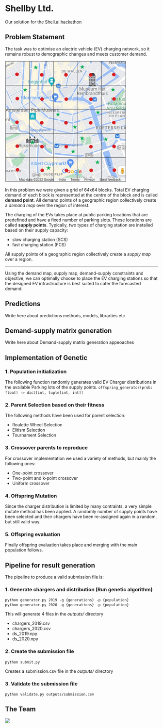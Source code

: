 # Shellby Ltd.
Our solution for the [Shell.ai hackathon](https://www.hackerearth.com/challenges/competitive/shellai-hackathon-2022/)


## Problem Statement

The task was to optimise an electric vehicle (EV) charging network, so it remains robust to demographic changes and meets customer demand.

<img src="dataset/grid.png" alt="Example grid" style="height: 400px; width:400px;"/>

In this problem we were given a grid of 64x64 blocks. Total EV charging demand of each block is represented at the centre of the block and is called **demand point**. All demand points of a geographic region collectively create a *demand map* over the region of interest.

The charging of the EVs takes place at public parking locations that are predefined and have a fixed number of parking slots. These locations are called **supply points**. Typically, two types of charging station are installed based on their supply capacity:
- slow charging station (SCS)
- fast charging station (FCS)

All supply points of a geographic 
region collectively create a *supply map* over a region.

---

Using the demand map, supply map, demand-supply constraints and objective, we can optimally choose to place the EV charging stations so that the designed EV infrastructure is best suited to cater the forecasted demand.

## Predictions
Write here about predictions methods, models, librarties etc

## Demand-supply matrix generation
Write here about Demand-supply matrix generation appeoaches

## Implementation of Genetic
### 1. Population initialization
The following function randomly generates valid EV Charger distributions in the available Parking lots of the supply points.
`
offspring_generator(prob: float) -> dict[int, tuple[int, int]]
`
### 2. Parent Selection based on their fitness
The following methods have been used for parent selection:
* Roulette Wheel Selection
* Elitism Selection
* Tournament Selection

### 3. Crossover parents to reproduce
For crossover implementation we used a variety of methods, but mainly the following ones:
* One-point crossover
* Two-point and k-point crossover
* Uniform crossover

### 4. Offspring Mutation
Since the charger distribution is limited by many contraints, a very simple mutate method has been applied. A randomly number of supply points have been selected and their chargers have been re-assigned again in a random, but still valid way.
### 5. Offspring evaluation
Finally offspring evaluation takes place and merging with the main population follows. 

## Pipeline for result generation
The pipeline to produce a valid submission file is:

### 1. Generate chargers and distribution (Run genetic algorithm)
```
python generator.py 2019 -g {generations} -p {population}
python generator.py 2020 -g {generations} -p {population}
```
This will generate 4 files in the *outputs/* directory
- chargers_2019.csv
- chargers_2020.csv
- ds_2019.npy
- ds_2020.npy

### 2. Create the submission file
```
python submit.py
```
Creates a submission.csv file in the *outputs/* directory

### 3. Validate the submission file
```
python validate.py outputs/submission.csv
```

## The Team
<a href = "https://github.com/xanthoko/Shell-AI/graphs/contributors">
  <img src = "https://contrib.rocks/image?repo = xanthoko/Shell-AI"/>
</a>
